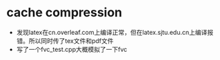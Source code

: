 # cache compression

- 发现latex在cn.overleaf.com上编译正常，但在latex.sjtu.edu.cn上编译报错。所以同时传了tex文件和pdf文件
- 写了一个fvc_test.cpp大概模拟了一下fvc
